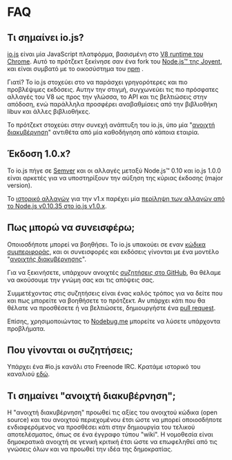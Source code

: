# FAQ

## Τι σημαίνει io.js?

[io.js](https://github.com/iojs/io.js) είναι μία JavaScript πλατφόρμα, βασισμένη στο [V8 runtime του Chrome](http://code.google.com/p/v8/). Αυτό το πρότζεκτ ξεκίνησε σαν ένα fork του [Node.js™ της Joyent](https://nodejs.org/), και είναι συμβατό με το οικοσύστημα του [npm](https://www.npmjs.org/) .

Γιατί? Το io.js στοχεύει στο να παράσχει γρηγορότερες και πιο προβλέψιμες εκδόσεις. Αυτην την στιγμή, συγχωνεύει τις πιο πρόσφατες αλλαγές του V8 ως προς την γλώσσα, το API και τις βελτιώσεις στην απόδοση, ενώ παράλληλα προσφέρει αναβαθμίσεις από την βιβλιοθήκη libuv και άλλες βιβλιοθήκες.

Το πρότζεκτ στοχεύει στην συνεχή ανάπτυξη του io.js, ύπο μία "[ανοιχτή διακυβέρνηση](https://github.com/iojs/io.js/blob/v1.x/GOVERNANCE.md#readme)" αντιθέτα από μία καθοδήγηση από κάποια εταιρία.

## Έκδοση 1.0.x?

Το io.js πήγε σε [Semver](http://semver.org/) και οι αλλαγές μεταξύ Node.js™ 0.10 και io.js 1.0.0 είναι αρκετές για να υποστηρίξουν την αύξηση της κύριας έκδοσης (major version).


Το [ιστορικό αλλαγών](https://github.com/iojs/io.js/blob/v1.x/CHANGELOG.md) για την v1.x παρέχει μία [περίληψη των αλλαγών από το Node.js v0.10.35 στο io.js v1.0.x](https://github.com/iojs/io.js/blob/v1.x/CHANGELOG.md#summary-of-changes-from-nodejs-v01035-to-iojs-v100).

## Πως μπορώ να συνεισφέρω;

Οποιοσδήποτε μπορεί να βοηθήσει. Το io.js υπακούει σε εναν [κώδικα συμπεριφοράς](https://github.com/iojs/io.js/blob/v1.x/CONTRIBUTING.md#code-of-conduct), και οι συνεισφορές και εκδόσεις γίνονται με ένα μοντέλο "[ανοιχτής διακυβέρνησης](https://github.com/iojs/io.js/blob/v1.x/GOVERNANCE.md#readme)".

Για να ξεκινήσετε, υπάρχουν ανοιχτές [συζητήσεις στο GitHub](https://github.com/iojs/io.js/issues), θα θέλαμε να ακούσουμε την γνώμη σας και τις απόψεις σας.

Συμμετέχοντας στις συζητήσεις είναι ένας καλός τρόπος για να δείτε που και πως μπορείτε να βοηθήσετε το πρότζεκτ. Αν υπάρχει κάτι που θα θέλατε να προσθέσετε ή να βελτιώσετε, δημιουργήστε ένα [pull request](https://github.com/iojs/io.js/blob/v1.x/CONTRIBUTING.md#code-contributions).

Επίσης, χρησιμοποιώντας το [Nodebug.me](http://nodebug.me/) μπορείτε να λύσετε υπάρχοντα προβλήματα.

## Που γίνονται οι συζητήσεις;

Υπάρχει ένα #io.js κανάλι στο Freenode IRC. Κρατάμε ιστορικό του καναλιού [εδώ](http://logs.libuv.org/io.js/latest).

## Τι σημαίνει "ανοιχτή διακυβέρνηση";

Η "ανοιχτή διακυβέρνηση" προωθεί τις αξίες του ανοιχτού κώδικα (open source) και του ανοιχτού περιεχομένου έτσι ώστε να μπορεί οποιοσδήποτε ενδιαφερόμενος να προσθέσει κάτι στην δημιουργία του τελικού αποτελέσματος, όπως σε ένα έγγραφο τύπου "wiki". Η νομοθεσία είναι δημοκρατικά ανοιχτή σε γενική κριτική έτσι ώστε να επωφεληθεί από τις γνώσεις όλων και να προωθεί την ιδέα της δημοκρατίας.
